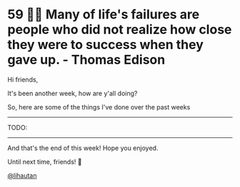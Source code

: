 # 59 🤾‍♂️ Many of life's failures are people who did not realize how close they were to success when they gave up. - Thomas Edison

Hi friends,

It's been another week, how are y'all doing?

So, here are some of the things I've done over the past weeks

---

TODO:

---

And that's the end of this week! Hope you enjoyed.

Until next time, friends! 👋

[@lihautan](https://twitter.com/lihautan)
